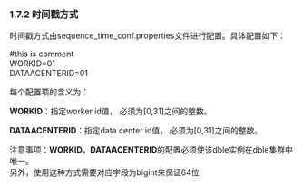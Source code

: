 ### 1.7.2 时间戳方式  
时间戳方式由sequence\_time\_conf.properties文件进行配置。具体配置如下：

\#this is comment  
WORKID=01  
DATAACENTERID=01

每个配置项的含义为：

**WORKID**：指定worker id值， 必须为[0,31]之间的整数。

**DATAACENTERID**：指定data center id值， 必须为[0,31]之间的整数。

注意事项：**WORKID**，**DATAACENTERID**的配置必须使该dble实例在dble集群中唯一。  
另外，使用这种方式需要对应字段为bigint来保证64位

